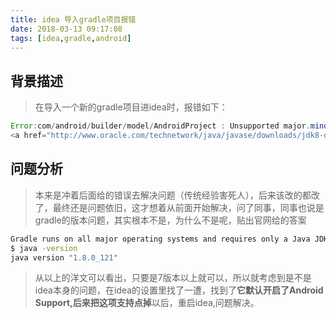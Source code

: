 ```yaml
---
title: idea 导入gradle项目报错
date: 2018-03-13 09:17:08
tags: [idea,gradle,android]
---
```


##  背景描述
>在导入一个新的gradle项目进idea时，报错如下：<!--more-->

``` java
Error:com/android/builder/model/AndroidProject : Unsupported major.minor version 52.0. Please use JDK 8 or newer.
<a href="http://www.oracle.com/technetwork/java/javase/downloads/jdk8-downloads-2133151.html">Download JDK 8</a><br><a href="select.jdk">Select a JDK from the File System</a>
```

## 问题分析
>本来是冲着后面给的错误去解决问题（传统经验害死人），后来该改的都改了，最终还是问题依旧，这才想着从前面开始解决，问了同事，同事也说是gradle的版本问题，其实根本不是，为什么不是呢，贴出官网给的答案

``` bash
Gradle runs on all major operating systems and requires only a Java JDK or JRE version 7 or higher to be installed. To check, run java -version:
$ java -version
java version "1.8.0_121"
```
>从以上的洋文可以看出，只要是7版本以上就可以，所以就考虑到是不是idea本身的问题，在idea的设置里找了一遭，找到了**它默认开启了Android Support,后来把这项支持点掉**以后，重启idea,问题解决。